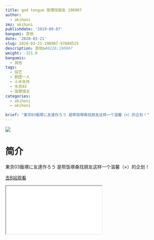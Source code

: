 ```yaml
---
title: god tongue 饭塚找朋友 190907
author:
  - akihoni
zmz: akihoni
publishdate: '2019-09-07'
bangumi: 其他
date: '2020-03-21'
slug: 2020-03-21-190907-97688525
description: 其他&#8226;190907
weight: -321.0
bangumis:
  - 其他
tags:
  - 综艺
  - 剧团一人
  - 小木矢作
  - 东京03
  - 饭塚悟志
categories:
  - akihoni
  - akihoni

brief: "東京03飯塚に友達作ろう 是帮饭塚桑找朋友这样一个温馨（×）的企划！"
---
```

![](https://raw.githubusercontent.com/tcgriffith/owaraisite/master/static/tmpimg/d8486b36c0cb1de363aa92994a5f2712e001e423.jpg.480.jpg)
# 简介  
東京03飯塚に友達作ろう
是帮饭塚桑找朋友这样一个温馨（×）的企划！  

[去B站观看](https://www.bilibili.com/video/av97688525/)
<div class ="resp-container"><iframe class="testiframe" src="//player.bilibili.com/player.html?aid=97688525"", scrolling="no", allowfullscreen="true" > </iframe></div> 
